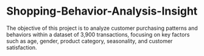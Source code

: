 # Shopping-Behavior-Analysis-Insight
The objective of this project is to analyze customer purchasing patterns and behaviors within a dataset of 3,900 transactions, focusing on key factors such as age, gender, product category, seasonality, and customer satisfaction.

